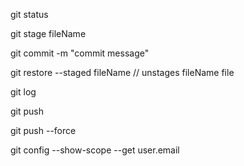 git status

git stage fileName

git commit -m "commit message"

git restore --staged fileName // unstages fileName file

git log

git push

git push --force

git config --show-scope --get user.email
